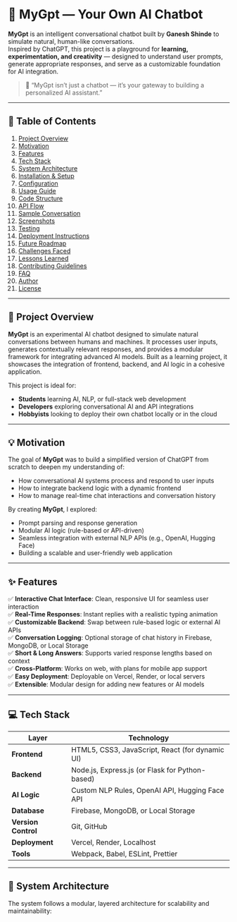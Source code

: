 # 🤖 MyGpt — Your Own AI Chatbot

**MyGpt** is an intelligent conversational chatbot built by **Ganesh Shinde** to simulate natural, human-like conversations.  
Inspired by ChatGPT, this project is a playground for **learning, experimentation, and creativity** — designed to understand user prompts, generate appropriate responses, and serve as a customizable foundation for AI integration.

> 💬 “MyGpt isn’t just a chatbot — it’s your gateway to building a personalized AI assistant.”

---

## 🌟 Table of Contents

1. [Project Overview](#-project-overview)  
2. [Motivation](#-motivation)  
3. [Features](#-features)  
4. [Tech Stack](#-tech-stack)  
5. [System Architecture](#-system-architecture)  
6. [Installation & Setup](#️-installation--setup)  
7. [Configuration](#-configuration)  
8. [Usage Guide](#-usage-guide)  
9. [Code Structure](#-code-structure)  
10. [API Flow](#-api-flow)  
11. [Sample Conversation](#-sample-conversation)  
12. [Screenshots](#-screenshots)  
13. [Testing](#-testing)  
14. [Deployment Instructions](#-deployment-instructions)  
15. [Future Roadmap](#-future-roadmap)  
16. [Challenges Faced](#-challenges-faced)  
17. [Lessons Learned](#-lessons-learned)  
18. [Contributing Guidelines](#-contributing-guidelines)  
19. [FAQ](#-faq)  
20. [Author](#-author)  
21. [License](#-license)

---

## 🧠 Project Overview

**MyGpt** is an experimental AI chatbot designed to simulate natural conversations between humans and machines. It processes user inputs, generates contextually relevant responses, and provides a modular framework for integrating advanced AI models. Built as a learning project, it showcases the integration of frontend, backend, and AI logic in a cohesive application.

This project is ideal for:
- **Students** learning AI, NLP, or full-stack web development  
- **Developers** exploring conversational AI and API integrations  
- **Hobbyists** looking to deploy their own chatbot locally or in the cloud  

---

## 💡 Motivation

The goal of **MyGpt** was to build a simplified version of ChatGPT from scratch to deepen my understanding of:
- How conversational AI systems process and respond to user inputs  
- How to integrate backend logic with a dynamic frontend  
- How to manage real-time chat interactions and conversation history  

By creating **MyGpt**, I explored:
- Prompt parsing and response generation  
- Modular AI logic (rule-based or API-driven)  
- Seamless integration with external NLP APIs (e.g., OpenAI, Hugging Face)  
- Building a scalable and user-friendly web application  

---

## ✨ Features

✅ **Interactive Chat Interface**: Clean, responsive UI for seamless user interaction  
✅ **Real-Time Responses**: Instant replies with a realistic typing animation  
✅ **Customizable Backend**: Swap between rule-based logic or external AI APIs  
✅ **Conversation Logging**: Optional storage of chat history in Firebase, MongoDB, or Local Storage  
✅ **Short & Long Answers**: Supports varied response lengths based on context  
✅ **Cross-Platform**: Works on web, with plans for mobile app support  
✅ **Easy Deployment**: Deployable on Vercel, Render, or local servers  
✅ **Extensible**: Modular design for adding new features or AI models  

---

## 💻 Tech Stack

| Layer | Technology |
|-------|-------------|
| **Frontend** | HTML5, CSS3, JavaScript, React (for dynamic UI) |
| **Backend** | Node.js, Express.js (or Flask for Python-based) |
| **AI Logic** | Custom NLP Rules, OpenAI API, Hugging Face API |
| **Database** | Firebase, MongoDB, or Local Storage |
| **Version Control** | Git, GitHub |
| **Deployment** | Vercel, Render, Localhost |
| **Tools** | Webpack, Babel, ESLint, Prettier |

---

## 🧩 System Architecture

The system follows a modular, layered architecture for scalability and maintainability:
